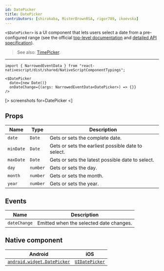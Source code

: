 ```yaml
---
id: DatePicker
title: DatePicker
contributors: [shirakaba, MisterBrownRSA, rigor789, ikoevska]
---
```


`<$DatePicker>` is a UI component that lets users select a date from a pre-configured range (see the official [top-level documentation](https://docs.nativescript.org/ui/components/date-picker) and [detailed API specification](https://docs.nativescript.org/api-reference/classes/_ui_date_picker_.datepicker)).

> See also: [TimePicker](/docs/components/time-picker).

---

```tsx
import { NarrowedEventData } from "react-nativescript/dist/shared/NativeScriptComponentTypings";

<$DatePicker
  date={new Date()}
  onDateChange={(args: NarrowedEventData<DatePicker>) => {}}
/>
```

[> screenshots for=DatePicker <]

## Props

| Name | Type | Description |
|------|------|-------------|
| `date` | `Date` | Gets or sets the complete date.
| `minDate` | `Date` | Gets or sets the earliest possible date to select.
| `maxDate` | `Date` | Gets or sets the latest possible date to select.
| `day` | `number` | Gets or sets the day.
| `month` | `number` | Gets or sets the month.
| `year` | `number` | Gets or sets the year.

## Events

| Name | Description |
|------|-------------|
| `dateChange` | Emitted when the selected date changes.

## Native component

| Android |	iOS |
|---------|-----|
| [`android.widget.DatePicker`](https://developer.android.com/reference/android/widget/DatePicker.html) | [`UIDatePicker`](https://developer.apple.com/documentation/uikit/uidatepicker)
